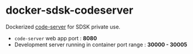 # docker-sdsk-codeserver
Dockerized [code-server](https://github.com/cdr/code-server) for SDSK private use.

  - `code-server` web app port : **8080**
  - Development server running in container port range : **30000 - 30005**